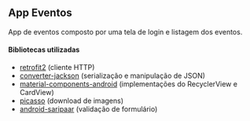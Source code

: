 ## App Eventos

App de eventos composto por uma tela de login e listagem dos eventos.

#### Bibliotecas utilizadas
- [retrofit2]([https://github.com/square/retrofit](https://github.com/square/retrofit)) (cliente HTTP)
- [converter-jackson]([https://github.com/square/retrofit/tree/master/retrofit-converters/jackson](https://github.com/square/retrofit/tree/master/retrofit-converters/jackson)) (serialização e manipulação de JSON)
- [material-components-android]([https://github.com/material-components/material-components-android](https://github.com/material-components/material-components-android)) (implementações do RecyclerView e CardView)
- [picasso]([https://github.com/square/picasso](https://github.com/square/picasso)) (download de imagens)
- [android-saripaar]([https://github.com/ragunathjawahar/android-saripaar](https://github.com/ragunathjawahar/android-saripaar)) (validação de formulário)
